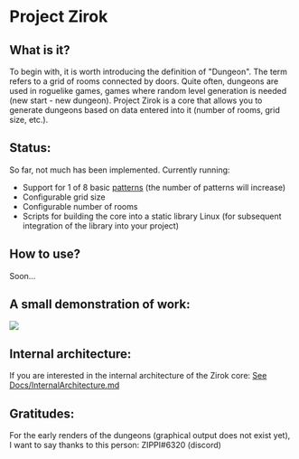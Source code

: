 # Project Zirok
## What is it?
To begin with, it is worth introducing the definition of "Dungeon".
The term refers to a grid of rooms connected by doors. Quite often, dungeons are used in roguelike games, games where random level generation is needed (new start - new dungeon).
Project Zirok is a core that allows you to generate dungeons based on data entered into it (number of rooms, grid size, etc.).

## Status:
So far, not much has been implemented. Currently running:
- Support for 1 of 8 basic [patterns](https://github.com/Kernel357/Zirok/blob/main/Docs/Patterns.md) (the number of patterns will increase)
- Configurable grid size
- Configurable number of rooms
- Scripts for building the core into a static library Linux (for subsequent integration of the library into your project)

## How to use?
Soon...

## A small demonstration of work:
![](https://github.com/Kernel357/Zirok/blob/main/Docs/Images/Demo.jpg)

## Internal architecture:
If you are interested in the internal architecture of the Zirok core:
[See Docs/InternalArchitecture.md](https://github.com/Kernel357/Zirok/blob/main/Docs/InternalArchitecture.md)

## Gratitudes:
For the early renders of the dungeons (graphical output does not exist yet), I want to say thanks to this person: ZIPPI#6320 (discord)
